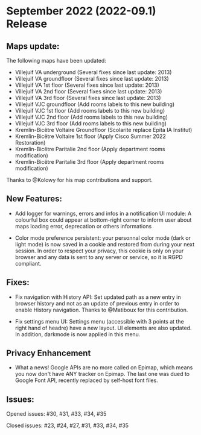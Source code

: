 # September 2022 (2022-09.1) Release

## Maps update:

The following maps have been updated:

- Villejuif VA underground (Several fixes since last update: 2013)
- Villejuif VA groundfloor (Several fixes since last update: 2013)
- Villejuif VA 1st floor (Several fixes since last update: 2013)
- Villejuif VA 2nd floor (Several fixes since last update: 2013)
- Villejuif VA 3rd floor (Several fixes since last update: 2013)
- Villejuif VJC groundfloor (Add rooms labels to this new building)
- Villejuif VJC 1st floor (Add rooms labels to this new building)
- Villejuif VJC 2nd floor (Add rooms labels to this new building)
- Villejuif VJC 3rd floor (Add rooms labels to this new building)
- Kremlin-Bicêtre Voltaire Groundfloor (Scolarite replace Epita IA Institut)
- Kremlin-Bicêtre Voltaire 1st floor (Apply Cisco Summer 2022 Restoration)
- Kremlin-Bicêtre Paritalie 2nd floor (Apply department rooms modification)
- Kremlin-Bicêtre Paritalie 3rd floor (Apply department rooms modification)

Thanks to @Kolowy for his map contributions and support.

## New Features:

- Add logger for warnings, errors and infos in a notification UI module: A colourful box could appear at bottom-right corner to inform user about maps loading error, deprecation or others informations

- Color mode preference persistent: your personnal color mode (dark or light mode) is now saved in a cookie and restored from during your next session. In order to respect your privacy, this cookie is only on your browser and any data is sent to any server or service, so it is RGPD compliant.

## Fixes:

- Fix navigation with History API: Set updated path as a new entry in browser history and not as an update of previous entry in order to enable History navigation. Thanks to @Matiboux for this contribution.

- Fix settings menu UI: Settings menu (accessible with 3 points at the right hand of headre) have a new layout. UI elements are also updated. In addition, darkmode is now applied in this menu.

## Privacy Enhancement

- What a news! Google APIs are no more called on Epimap, which means you now don't have ANY tracker on Epimap. The last one was dued to Google Font API, recently replaced by self-host font files.

## Issues:

Opened issues: #30, #31, #33, #34, #35

Closed issues: #23, #24, #27, #31, #33, #34, #35